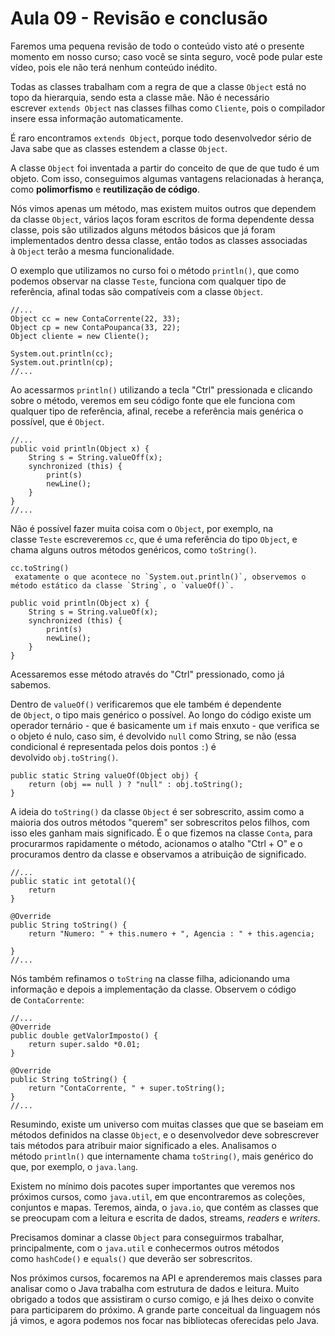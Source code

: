 # Aula 09 - Revisão e conclusão

Faremos uma pequena revisão de todo o conteúdo visto até o presente momento em nosso curso; caso você se sinta seguro, você pode pular este vídeo, pois ele não terá nenhum conteúdo inédito.

Todas as classes trabalham com a regra de que a classe `Object` está no topo da hierarquia, sendo esta a classe mãe. Não é necessário escrever `extends Object` nas classes filhas como `Cliente`, pois o compilador insere essa informação automaticamente.

É raro encontramos `extends Object`, porque todo desenvolvedor sério de Java sabe que as classes estendem a classe `Object`.

A classe `Object` foi inventada a partir do conceito de que de que tudo é um objeto. Com isso, conseguimos algumas vantagens relacionadas à herança, como **polimorfismo** e **reutilização de código**.

Nós vimos apenas um método, mas existem muitos outros que dependem da classe `Object`, vários laços foram escritos de forma dependente dessa classe, pois são utilizados alguns métodos básicos que já foram implementados dentro dessa classe, então todos as classes associadas à `Object` terão a mesma funcionalidade.

O exemplo que utilizamos no curso foi o método `println()`, que como podemos observar na classe `Teste`, funciona com qualquer tipo de referência, afinal todas são compatíveis com a classe `Object`.

```
//...
Object cc = new ContaCorrente(22, 33);
Object cp = new ContaPoupanca(33, 22);
Object cliente = new Cliente();

System.out.println(cc);
System.out.println(cp);
//...
```

Ao acessarmos `println()` utilizando a tecla "Ctrl" pressionada e clicando sobre o método, veremos em seu código fonte que ele funciona com qualquer tipo de referência, afinal, recebe a referência mais genérica o possível, que é `Object`.

```
//...
public void println(Object x) {
    String s = String.valueOff(x);
    synchronized (this) {
        print(s)
        newLine();
    }
}
//...
```

Não é possível fazer muita coisa com o `Object`, por exemplo, na classe `Teste` escreveremos `cc`, que é uma referência do tipo `Object`, e chama alguns outros métodos genéricos, como `toString()`.

```
cc.toString()
 exatamente o que acontece no `System.out.println()`, observemos o método estático da classe `String`, o `valueOf()`.
```

```
public void println(Object x) {
    String s = String.valueOf(x);
    synchronized (this) {
        print(s)
        newLine();
    }
}

```

Acessaremos esse método através do "Ctrl" pressionado, como já sabemos.

Dentro de `valueOf()` verificaremos que ele também é dependente de `Object`, o tipo mais genérico o possível. Ao longo do código existe um operador ternário - que é basicamente um `if` mais enxuto - que verifica se o objeto é nulo, caso sim, é devolvido `null` como String, se não (essa condicional é representada pelos dois pontos `:`) é devolvido `obj.toString()`.

```
public static String valueOf(Object obj) {
    return (obj == null ) ? "null" : obj.toString();
}

```

A ideia do `toString()` da classe `Object` é ser sobrescrito, assim como a maioria dos outros métodos "querem" ser sobrescritos pelos filhos, com isso eles ganham mais significado. É o que fizemos na classe `Conta`, para procurarmos rapidamente o método, acionamos o atalho "Ctrl + O" e o procuramos dentro da classe e observamos a atribuição de significado.

```
//...
public static int getotal(){
    return
}

@Override
public String toString() {
    return "Numero: " + this.numero + ", Agencia : " + this.agencia;

}
//...
```

Nós também refinamos o `toString` na classe filha, adicionando uma informação e depois a implementação da classe. Observem o código de `ContaCorrente`:

```
//...
@Override
public double getValorImposto() {
    return super.saldo *0.01;
}

@Override
public String toString() {
    return "ContaCorrente, " + super.toString();
}
//...
```

Resumindo, existe um universo com muitas classes que que se baseiam em métodos definidos na classe `Object`, e o desenvolvedor deve sobrescrever tais métodos para atribuir maior significado a eles. Analisamos o método `println()` que internamente chama `toString()`, mais genérico do que, por exemplo, o `java.lang`.

Existem no mínimo dois pacotes super importantes que veremos nos próximos cursos, como `java.util`, em que encontraremos as coleções, conjuntos e mapas. Teremos, ainda, o `java.io`, que contém as classes que se preocupam com a leitura e escrita de dados, streams, *readers* e *writers*.

Precisamos dominar a classe `Object` para conseguirmos trabalhar, principalmente, com o `java.util` e conhecermos outros métodos como `hashCode()` e `equals()` que deverão ser sobrescritos.

Nos próximos cursos, focaremos na API e aprenderemos mais classes para analisar como o Java trabalha com estrutura de dados e leitura. Muito obrigado a todos que assistiram o curso comigo, e já lhes deixo o convite para participarem do próximo. A grande parte conceitual da linguagem nós já vimos, e agora podemos nos focar nas bibliotecas oferecidas pelo Java.